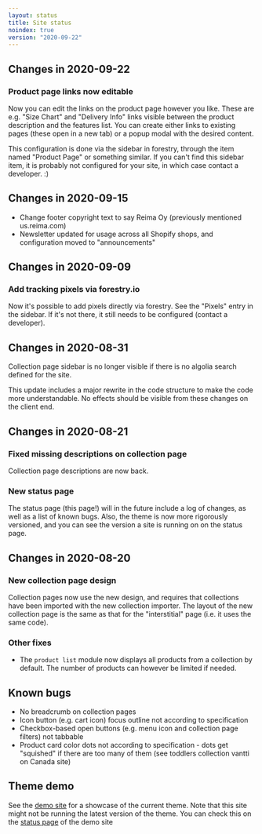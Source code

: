 ```yaml
---
layout: status
title: Site status
noindex: true
version: "2020-09-22"
---
```


## Changes in 2020-09-22

### Product page links now editable

Now you can edit the links on the product page however you like. These are e.g. "Size Chart" and "Delivery Info" links visible between the product description and the features list. You can create either links to existing pages (these open in a new tab) or a popup modal with the desired content.

This configuration is done via the sidebar in forestry, through the item named "Product Page" or something similar. If you can't find this sidebar item, it is probably not configured for your site, in which case contact a developer. :)

## Changes in 2020-09-15

- Change footer copyright text to say Reima Oy (previously mentioned us.reima.com)
- Newsletter updated for usage across all Shopify shops, and configuration moved to "announcements"

## Changes in 2020-09-09

### Add tracking pixels via forestry.io

Now it's possible to add pixels directly via forestry. See the "Pixels" entry in the sidebar. If it's not there, it still needs to be configured (contact a developer).

## Changes in 2020-08-31

Collection page sidebar is no longer visible if there is no algolia search defined for the site.

This update includes a major rewrite in the code structure to make the code more understandable. No effects should be visible from these changes on the client end.

## Changes in 2020-08-21

### Fixed missing descriptions on collection page

Collection page descriptions are now back.

### New status page

The status page (this page!) will in the future include a log of changes, as well as a list of known bugs. Also, the theme is now more rigorously versioned, and you can see the version a site is running on on the status page.

## Changes in 2020-08-20

### New collection page design

Collection pages now use the new design, and requires that collections have been imported with the new collection importer. The layout of the new collection page is the same as that for the "interstitial" page (i.e. it uses the same code).

### Other fixes

- The `product list` module now displays all products from a collection by default. The number of products can however be limited if needed.

## Known bugs

- No breadcrumb on collection pages
- Icon button (e.g. cart icon) focus outline not according to specification
- Checkbox-based open buttons (e.g. menu icon and collection page filters) not tabbable
- Product card color dots not according to specification - dots get "squished" if there are too many of them (see toddlers collection vantti on Canada site)

## Theme demo

See the [demo site](https://reima-demo.netlify.app) for a showcase of the current theme. Note that this site might not be running the latest version of the theme. You can check this on the [status page](https://reima-demo.netlify.app/status) of the demo site
